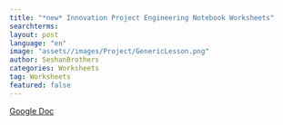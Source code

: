 ```yaml
---
title: "*new* Innovation Project Engineering Notebook Worksheets"
searchterms:
layout: post
language: "en"
image: "assets//images/Project/GenericLesson.png"
author: SeshanBrothers
categories: Worksheets
tag: Worksheets
featured: false
---
```


<a href="https://docs.google.com/presentation/d/1Oq2jVHl00b2_giPOW5_NqjCHTiEeL4XQK7pequzB-X4/edit?usp=sharing">Google Doc</a>
